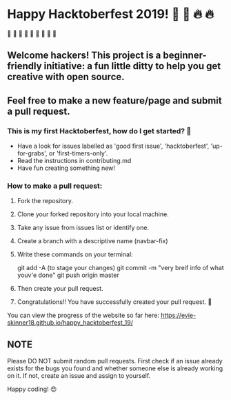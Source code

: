 # Happy Hacktoberfest 2019! :jack_o_lantern: :ghost: :fire: :fire:

:stars: :stars: :stars: :stars: :stars: :stars: :stars: :stars: :stars:
## Welcome hackers! This project is a beginner-friendly initiative: a fun little ditty to help you get creative with open source.
## Feel free to make a new feature/page and submit a pull request.

### This is my first Hacktoberfest, how do I get started?  :rocket:

- Have a look for issues labelled as 'good first issue', 'hacktoberfest', 'up-for-grabs', or 'first-timers-only'.
- Read the instructions in contributing.md
- Have fun creating something new!

### How to make a pull request:
1. Fork the repository.

2. Clone your forked repository into your local machine.

3. Take any issue from issues list or identify one.

4. Create a branch with a descriptive name (navbar-fix)

5. Write these commands on your terminal:
    
    git add -A      (to stage your changes)
    git commit -m "very breif info of what youv'e done"
    git push origin master
    
6. Then create your pull request.

7. Congratulations!! You have successfully created your pull request. :stars:

You can view the progress of the website so far here: https://evie-skinner18.github.io/happy_hacktoberfest_19/

## NOTE ##
Please DO NOT submit random pull requests. First check if an issue already exists for the bugs you found and whether someone else is already working on it. If not, create an issue and assign to yourself.

Happy coding!
:heart_eyes:
